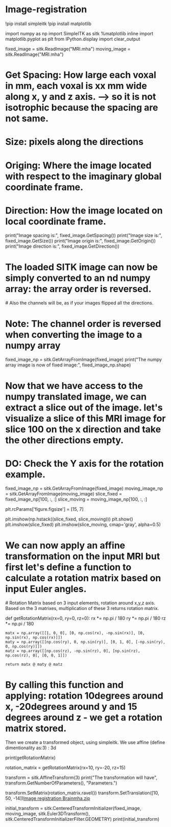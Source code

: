 # Image-registration

!pip install simpleitk
!pip install matplotlib

import numpy as np
import SimpleITK as sitk
%matplotlib inline
import matplotlib.pyplot as plt
from IPython.display import clear_output


fixed_image = sitk.ReadImage("MRI.mha")
moving_image = sitk.ReadImage("MRI.mha")

# Get Spacing: How large each voxal in mm, each voxal is xx mm wide along x, y and z axis. --> so it is not isotrophic because the spacing are not same.  
# Size: pixels along the directions
# Origing: Where the image located with respect to the imaginary global coordinate frame. 
# Direction: How the image located on local coordinate frame.


print("Image spacing is:", fixed_image.GetSpacing())
print("Image size is:", fixed_image.GetSize())
print("Image origin is:", fixed_image.GetOrigin())
print("Image direction is:", fixed_image.GetDirection())

# The loaded SITK image can now be simply converted to an nd numpy array: the array order is reversed. 
# Also the channels will be, as if your images flipped all the directions. 
# Note: The channel order is reversed when converting the image to a numpy array

fixed_image_np = sitk.GetArrayFromImage(fixed_image)
print("The numpy array image is now of fixed image:", fixed_image_np.shape)

# Now that we have access to the numpy translated image, we can extract a slice out of the image. let's visualize a slice of this MRI image for slice 100 on the x direction and take the other directions empty. 
# DO: Check the Y axis for the rotation example. 


fixed_image_np = sitk.GetArrayFromImage(fixed_image)
moving_image_np = sitk.GetArrayFromImage(moving_image)
slice_fixed = fixed_image_np[100, :, :]
slice_moving = moving_image_np[100, :, :]


plt.rcParams['figure.figsize'] = [15, 7]

plt.imshow(np.hstack((slice_fixed, slice_moving)))
plt.show()
plt.imshow(slice_fixed)
plt.imshow(slice_moving, cmap='gray', alpha=0.5)

# We can now apply an affine transformation on the input MRI but first let's define a function to calculate a rotation matrix based on input Euler angles. 
# Rotation Matrix based on 3 input elements, rotation around x,y,z axis. Based on the 3 matrixes, multiplication of these 3 returns rotation matrix. 

def getRotationMatrix(rx=0, ry=0, rz=0):
    rx *= np.pi / 180
    ry *= np.pi / 180
    rz *= np.pi / 180

    matx = np.array([[1, 0, 0], [0, np.cos(rx), -np.sin(rx)], [0, np.sin(rx), np.cos(rx)]])
    maty = np.array([[np.cos(ry), 0, np.sin(ry)], [0, 1, 0], [-np.sin(ry), 0, np.cos(ry)]])
    matz = np.array([[np.cos(rz), -np.sin(rz), 0], [np.sin(rz), np.cos(rz), 0], [0, 0, 1]])

    return matx @ maty @ matz 
    
# By calling this function and applying: rotation 10degrees around x, -20degrees around y and 15 degrees around z - we get a rotation matrix stored.
Then we create a transformed object, using simpleitk. We use affine (define dimentionality as:3) : 3d

print(getRotationMatrix)

rotation_matrix = getRotationMatrix(rx=10, ry=-20, rz=15)

transform = sitk.AffineTransform(3)
print("The transformation will have", transform.GetNumberOfParameters(), "Parameters.")

transform.SetMatrix(rotation_matrix.ravel())
transform.SetTranslation([10, 50, -14])[Image registration Brainmha.zip](https://github.com/Ambermag/Image-registration/files/8343992/Image.registration.Brainmha.zip)


initial_transform = sitk.CenteredTransformInitializer(fixed_image, 
                                                      moving_image, 
                                                      sitk.Euler3DTransform(), 
                                                      sitk.CenteredTransformInitializerFilter.GEOMETRY)
print(initial_transform)
